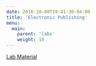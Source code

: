 ```yaml
---
date: 2016-10-08T19:41:30-04:00
title: 'Electronic Publishing'
menu:
  main:
    parent: 'labs'
    weight: 10
---
```



[Lab Material](/labs/lab-001-electronic-publishing/en/)